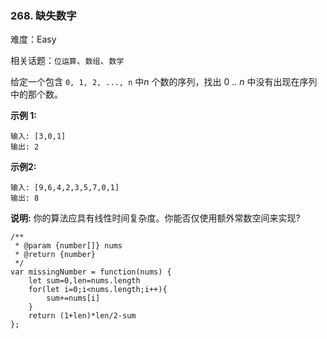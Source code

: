### 268. 缺失数字

难度：Easy

相关话题：`位运算`、`数组`、`数学`

给定一个包含  `0, 1, 2, ..., n` 中*n* 个数的序列，找出 0 .. *n* 中没有出现在序列中的那个数。



**示例 1:** 



```
输入: [3,0,1]
输出: 2
```


**示例2:** 



```
输入: [9,6,4,2,3,5,7,0,1]
输出: 8
```


**说明:** 
你的算法应具有线性时间复杂度。你能否仅使用额外常数空间来实现?


```
/**
 * @param {number[]} nums
 * @return {number}
 */
var missingNumber = function(nums) {
    let sum=0,len=nums.length
    for(let i=0;i<nums.length;i++){
        sum+=nums[i]
    }
    return (1+len)*len/2-sum
};
```

